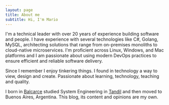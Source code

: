 ```yaml
---
layout: page
title: About me
subtitle: Hi, I'm Mario
---
```


I'm a technical leader with over 20 years of experience building software and people. I have experience with several technologies like C#, Golang, MySQL, architecting solutions that range from on-premises monoliths to cloud-native microservices. I'm proficient across Linux, Windows, and Mac platforms and I am passionate about using modern DevOps practices to ensure efficient and reliable software delivery.

Since I remember I enjoy tinkering things. I found in technology a way to view, design and create. Passionate about learning, technology, teaching and quality.

I born in [Balcarce](https://en.wikipedia.org/wiki/Balcarce,_Buenos_Aires) studied System Engineering in [Tandil](https://en.wikipedia.org/wiki/Tandil) and then moved to Buenos Aires, Argentina. This blog, its content and opinions are my own.
